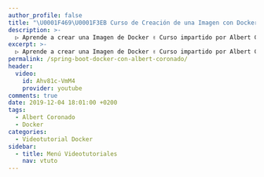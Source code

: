 ```yaml
---
author_profile: false
title: "\U0001F469‍\U0001F3EB Curso de Creación de una Imagen con Docker con Albert Coronado"
description: >-
  ▷ Aprende a crear una Imagen de Docker ✌️ Curso impartido por Albert Coronado ⭐️
excerpt: >-
  ▷ Aprende a crear una Imagen de Docker ✌️ Curso impartido por Albert Coronado ⭐️
permalink: /spring-boot-docker-con-albert-coronado/
header:
  video:
    id: Ahv81c-VmM4
    provider: youtube
comments: true
date: 2019-12-04 18:01:00 +0200
tags:
  - Albert Coronado
  - Docker
categories:
  - Videotutorial Docker
sidebar:
  - title: Menú Videotutoriales
    nav: vtuto
---
```

